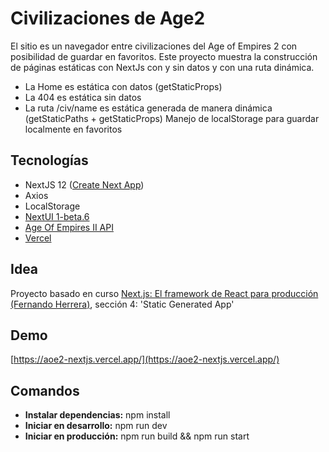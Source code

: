 # Civilizaciones de Age2
El sitio es un navegador entre civilizaciones del Age of Empires 2 con posibilidad de guardar en favoritos.
Este proyecto muestra la construcción de páginas estáticas con NextJs con y sin datos y con una ruta dinámica.
- La Home es estática con datos (getStaticProps)
- La 404 es estática sin datos
- La ruta /civ/name es estática generada de manera dinámica (getStaticPaths + getStaticProps)
Manejo de localStorage para guardar localmente en favoritos

## Tecnologías
- NextJS 12 ([Create Next App](https://nextjs.org/docs/api-reference/create-next-app))
- Axios
- LocalStorage
- [NextUI 1-beta.6](https://nextui.org/)
- [Age Of Empires II API](https://age-of-empires-2-api.herokuapp.com/docs/)
- [Vercel](https://vercel.com/)

## Idea
Proyecto basado en curso [Next.js: El framework de React para producción (Fernando Herrera)](https://aprenderjavascript.online/clon-de-spotify), sección 4: 'Static Generated App'

## Demo
[https://aoe2-nextjs.vercel.app/](https://aoe2-nextjs.vercel.app/)

## Comandos
- **Instalar dependencias:** npm install
- **Iniciar en desarrollo:** npm run dev
- **Iniciar en producción:** npm run build && npm run start
